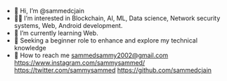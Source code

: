 - 👋 Hi, I’m @sammedcjain
- 👨‍💻 I’m interested in Blockchain, AI, ML, Data science, Network security systems, Web, Android development. 
- 👀 I’m currently learning Web.
- 💼 Seeking a beginner role to enhance and explore my technical knowledge
- 📧 How to reach me sammedsammy2002@gmail.com https://www.instagram.com/sammysammed/ https://twitter.com/sammysammed https://github.com/sammedcjain

<!---
sammedcjain/sammedcjain is a ✨ special ✨ repository because its `README.md` (this file) appears on your GitHub profile.
You can click the Preview link to take a look at your changes.
--->
